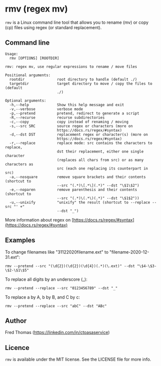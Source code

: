 # rmv (regex mv)

`rmv` is a Linux command line tool that allows you to rename (mv) or copy (cp) files using regex (or standard replacement).

## Command line

```
Usage:
  rmv [OPTIONS] [ROOTDIR]

rmv: regex mv, use regular expressions to rename / move files

Positional arguments:
  rootdir               root directory to handle (default ./)
  targetdir             target directory to move / copy the files to (default
                        ./)

Optional arguments:
  -h,--help             Show this help message and exit
  -v,--verbose          verbose mode
  -p,--pretend          pretend, redirect to generate a script
  -R,--recurse          recurse subdirectories
  -c,--copy             copy instead of renaming / moving
  -s,--src SRC          source regex or characters (more on
                        https://docs.rs/regex/#syntax)
  -d,--dst DST          replacement regex or character(s) (more on
                        https://docs.rs/regex/#syntax)
  -r,--replace          replace mode: src contains the characters to replace,
                        dst their replacement, either one single character
                        (replaces all chars from src) or as many characters as
                        src (each one replacing its counterpart in src)
  -a,--nosquare         remove square brackets and their contents (shortcut to
                        --src "(.*)\[.*\](.*)" --dst "\$1\$2")
  -e,--noparen          remove parenthesis and their contents (shortcut to
                        --src "(.*)\(.*\)(.*)" --dst "\$1$2"))
  -u,--unixify          "unixify" the result (shortcut to --replace --src "' +"
                        --dst "_")
```

More information about regex on [https://docs.rs/regex/#syntax](https://docs.rs/regex/#syntax)

## Examples

To change filenames like "31122020filename.ext" to "filename-2020-12-31.ext":

```
rmv --pretend --src "(\d{2})(\d{2})(\d{4})(.*)(\.ext)" --dst "\$4-\$3-\$2-\$1\$5"
```

To replace all digits by an underscore (\_):

```
rmv --pretend --replace --src "0123456789" --dst "_"
```

To replace a by A, b by B, and C by c:

```
rmv --pretend --replace --src "abC" --dst "ABc"
```

## Author

Fred Thomas (https://linkedin.com/in/ctoasaservice)

## Licence

`rmv` is available under the MIT license. See the LICENSE file for more info.
